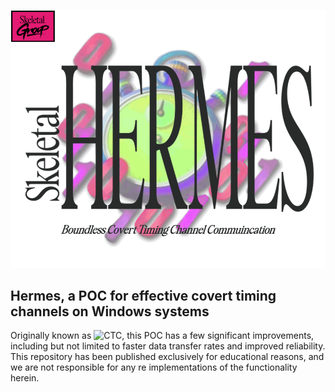 ![Logo](https://github.com/Skeletal-Group/Hermes/blob/main/Resource/HermesLogo.png)

## Hermes, a POC for effective covert timing channels on Windows systems
Originally known as ![CTC](https://github.com/Peribunt/CTC), this POC has a few significant improvements, including but not limited to faster data transfer rates and improved reliability.
This repository has been published exclusively for educational reasons, and we are not responsible for any re implementations of the functionality herein.

